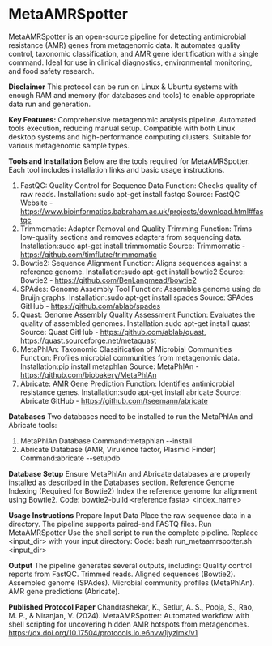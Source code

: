 # MetaAMRSpotter
MetaAMRSpotter is an open-source pipeline for detecting antimicrobial resistance (AMR) genes from metagenomic data. It automates quality control, taxonomic classification, and AMR gene identification with a single command. Ideal for use in clinical diagnostics, environmental monitoring, and food safety research.

**Disclaimer**
This protocol can be run on Linux & Ubuntu systems with enough RAM and memory (for databases and tools) to enable appropriate data run and generation.

**Key Features:**
Comprehensive metagenomic analysis pipeline.
Automated tools execution, reducing manual setup.
Compatible with both Linux desktop systems and high-performance computing clusters.
Suitable for various metagenomic sample types.

**Tools and Installation**
Below are the tools required for MetaAMRSpotter. Each tool includes installation links and basic usage instructions.
1. FastQC: Quality Control for Sequence Data
Function: Checks quality of raw reads.
Installation: sudo apt-get install fastqc
Source: FastQC Website - https://www.bioinformatics.babraham.ac.uk/projects/download.html#fastqc
2. Trimmomatic: Adapter Removal and Quality Trimming
Function: Trims low-quality sections and removes adapters from sequencing data.
Installation:sudo apt-get install trimmomatic
Source: Trimmomatic - https://github.com/timflutre/trimmomatic
3. Bowtie2: Sequence Alignment
Function: Aligns sequences against a reference genome.
Installation:sudo apt-get install bowtie2
Source: Bowtie2 - https://github.com/BenLangmead/bowtie2
4. SPAdes: Genome Assembly Tool
Function: Assembles genome using de Bruijn graphs.
Installation:sudo apt-get install spades
Source: SPAdes GitHub - https://github.com/ablab/spades
5. Quast: Genome Assembly Quality Assessment
Function: Evaluates the quality of assembled genomes.
Installation:sudo apt-get install quast
Source: Quast GitHub - https://github.com/ablab/quast, https://quast.sourceforge.net/metaquast
6. MetaPhlAn: Taxonomic Classification of Microbial Communities
Function: Profiles microbial communities from metagenomic data.
Installation:pip install metaphlan
Source: MetaPhlAn - https://github.com/biobakery/MetaPhlAn
7. Abricate: AMR Gene Prediction
Function: Identifies antimicrobial resistance genes.
Installation:sudo apt-get install abricate
Source: Abricate GitHub - https://github.com/tseemann/abricate

**Databases**
Two databases need to be installed to run the MetaPhlAn and Abricate tools:
1. MetaPhlAn Database
Command:metaphlan --install
2. Abricate Database (AMR, Virulence factor, Plasmid Finder)
Command:abricate --setupdb

**Database Setup**
Ensure MetaPhlAn and Abricate databases are properly installed as described in the Databases section.
Reference Genome Indexing (Required for Bowtie2) Index the reference genome for alignment using Bowtie2.
Code: bowtie2-build <reference.fasta> <index_name>

**Usage Instructions**
Prepare Input Data Place the raw sequence data in a directory. The pipeline supports paired-end FASTQ files.
Run MetaAMRSpotter Use the shell script to run the complete pipeline. Replace <input_dir> with your input directory:
Code: bash run_metaamrspotter.sh <input_dir>

**Output**
The pipeline generates several outputs, including:
Quality control reports from FastQC.
Trimmed reads.
Aligned sequences (Bowtie2).
Assembled genome (SPAdes).
Microbial community profiles (MetaPhlAn).
AMR gene predictions (Abricate).

**Published Protocol Paper**
Chandrashekar, K., Setlur, A. S., Pooja, S., Rao, M. P., & Niranjan, V. (2024). MetaAMRSpotter: Automated workflow with shell scripting for uncovering hidden AMR hotspots from metagenomes. https://dx.doi.org/10.17504/protocols.io.e6nvw1jyzlmk/v1
